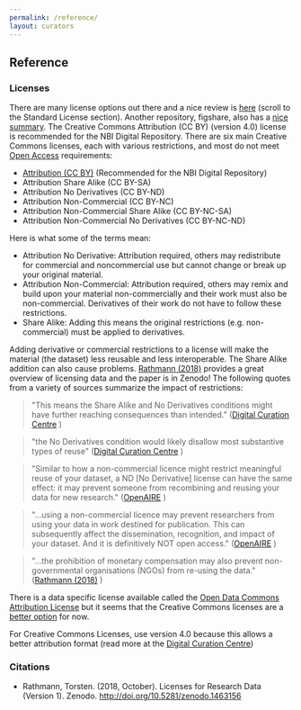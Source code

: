 ```yaml
---
permalink: /reference/
layout: curators
---
```


## Reference

### Licenses

There are many license options out there and a nice review is [here](http://www.dcc.ac.uk/resources/how-guides/license-research-data) (scroll to the Standard License section). Another repository, figshare, also has a [nice summary](https://knowledge.figshare.com/articles/item/what-is-the-most-appropriate-licence-for-my-data). The Creative Commons Attribution (CC BY) (version 4.0) license is recommended for the NBI Digital Repository. There are six main Creative Commons licenses, each with various restrictions, and most do not meet [Open Access](https://en.wikipedia.org/wiki/Open_access) requirements:

- [Attribution (CC BY)](https://creativecommons.org/licenses/by/4.0/) (Recommended for the NBI Digital Repository)
- Attribution Share Alike (CC BY-SA)
- Attribution No Derivatives (CC BY-ND)
- Attribution Non-Commercial (CC BY-NC)
- Attribution Non-Commercial Share Alike (CC BY-NC-SA)
- Attribution Non-Commercial No Derivatives (CC BY-NC-ND)

Here is what some of the terms mean:
- Attribution No Derivative: Attribution required, others may redistribute for commercial and noncommercial use but cannot change or break up your original material.
- Attribution Non-Commercial: Attribution required, others may remix and build upon your material non-commercially and their work must also be non-commercial. Derivatives of their work do not have to follow these restrictions.
- Share Alike: Adding this means the original restrictions (e.g. non-commercial) must be applied to derivatives.

Adding derivative or commercial restrictions to a license will make the material (the dataset) less reusable and less interoperable. The Share Alike addition can also cause problems.  [Rathmann (2018)](https://zenodo.org/record/1463156#.XpCh1pl7k2x) provides a great overview of licensing data and the paper is in Zenodo! The following quotes from a variety of sources summarize the impact of restrictions:

> "This means the Share Alike and No Derivatives conditions might have further reaching consequences than intended." ([Digital Curation Centre](http://www.dcc.ac.uk/resources/how-guides/license-research-data) )

> "the No Derivatives condition would likely disallow most substantive types of reuse" ([Digital Curation Centre](http://www.dcc.ac.uk/resources/how-guides/license-research-data) )

> "Similar to how a non-commercial licence might restrict meaningful reuse of your dataset, a ND \[No Derivative\] license can have the same effect: it may prevent someone from recombining and reusing your data for new research." ([OpenAIRE](https://www.openaire.eu/research-data-how-to-license/) )

> "...using a non-commercial licence may prevent researchers from using your data in work destined for publication. This can subsequently affect the dissemination, recognition, and impact of your dataset. And it is definitively NOT open access." ([OpenAIRE](https://www.openaire.eu/research-data-how-to-license/) )

> "...the prohibition of monetary compensation may also prevent non-governmental organisations (NGOs) from re-using the data." ([Rathmann (2018)](https://zenodo.org/record/1463156#.XpCh1pl7k2x) )

There is a data specific license available called the [Open Data Commons Attribution License](https://opendatacommons.org/licenses/by/) but it seems that the Creative Commons licenses are a [better option](https://forum.openmod-initiative.org/t/choosing-an-open-data-license-odc-by-vs-cc-by/640/4) for now.

For Creative Commons Licenses, use version 4.0 because this allows a better attribution format (read more at the [Digital Curation Centre](http://www.dcc.ac.uk/resources/how-guides/license-research-data))

### Citations
- Rathmann, Torsten. (2018, October). Licenses for Research Data (Version 1). Zenodo. http://doi.org/10.5281/zenodo.1463156